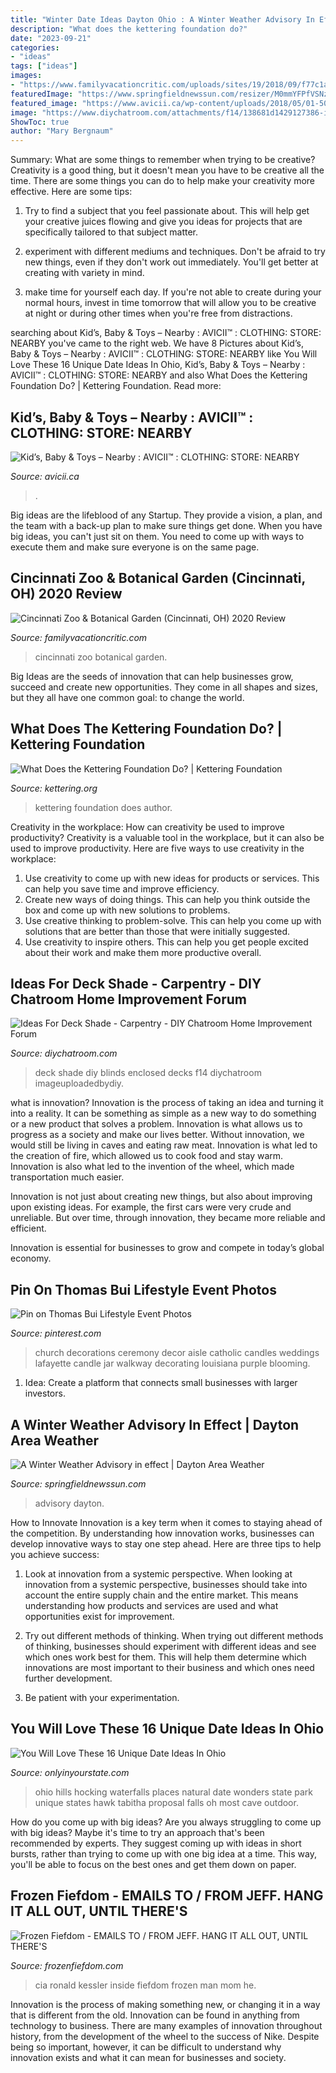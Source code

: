 ```yaml
---
title: "Winter Date Ideas Dayton Ohio : A Winter Weather Advisory In Effect"
description: "What does the kettering foundation do?"
date: "2023-09-21"
categories:
- "ideas"
tags: ["ideas"]
images:
- "https://www.familyvacationcritic.com/uploads/sites/19/2018/09/f77c1a312f776a2a89cddf8dde4066df.jpg"
featuredImage: "https://www.springfieldnewssun.com/resizer/M0mmYFPfVSNz7ouOqKSRKNoKWmA=/1200x630/d1xee2ssey3x9d.cloudfront.net/07-10-2020/t_1b19abdbc1284c5dab86b7a060a98976_name_1213CCD9E9C747A29EDA4DF5630FAEDA_8.jpg"
featured_image: "https://www.avicii.ca/wp-content/uploads/2018/05/01-500x500.png"
image: "https://www.diychatroom.com/attachments/f14/138681d1429127386-ideas-deck-shade-imageuploadedbydiy-chat1429127385.498785.jpg"
ShowToc: true
author: "Mary Bergnaum"
---
```



Summary: What are some things to remember when trying to be creative?
Creativity is a good thing, but it doesn't mean you have to be creative all the time. There are some things you can do to help make your creativity more effective. Here are some tips:
1. Try to find a subject that you feel passionate about. This will help get your creative juices flowing and give you ideas for projects that are specifically tailored to that subject matter.

2. experiment with different mediums and techniques. Don't be afraid to try new things, even if they don't work out immediately. You'll get better at creating with variety in mind.

3. make time for yourself each day. If you're not able to create during your normal hours, invest in time tomorrow that will allow you to be creative at night or during other times when you're free from distractions.

	

		
searching about Kid’s, Baby &amp; Toys – Nearby : AVICII™ : CLOTHING: STORE: NEARBY you've came to the right web. We have 8 Pictures about Kid’s, Baby &amp; Toys – Nearby : AVICII™ : CLOTHING: STORE: NEARBY like You Will Love These 16 Unique Date Ideas In Ohio, Kid’s, Baby &amp; Toys – Nearby : AVICII™ : CLOTHING: STORE: NEARBY and also What Does the Kettering Foundation Do? | Kettering Foundation. Read more:
		
    
## Kid’s, Baby &amp; Toys – Nearby : AVICII™ : CLOTHING: STORE: NEARBY

<img loading=lazy src="https://www.avicii.ca/wp-content/uploads/2018/05/01-500x500.png" onerror="this.onerror=null;this.src='https://tse3.mm.bing.net/th?id=OIP.uQvWY9NayfgGY4F2oTF21QAAAA&amp;pid=15.1';" alt="Kid’s, Baby &amp; Toys – Nearby : AVICII™ : CLOTHING: STORE: NEARBY">

_Source: avicii.ca_

>. 

	

Big ideas are the lifeblood of any Startup. They provide a vision, a plan, and the team with a back-up plan to make sure things get done. When you have big ideas, you can't just sit on them. You need to come up with ways to execute them and make sure everyone is on the same page.

    
## Cincinnati Zoo &amp; Botanical Garden (Cincinnati, OH) 2020 Review

<img loading=lazy src="https://www.familyvacationcritic.com/uploads/sites/19/2018/09/f77c1a312f776a2a89cddf8dde4066df.jpg" onerror="this.onerror=null;this.src='https://tse1.mm.bing.net/th?id=OIP.4umBeZ0TFPIRIaMOcydNcwAAAA&amp;pid=15.1';" alt="Cincinnati Zoo &amp; Botanical Garden (Cincinnati, OH) 2020 Review">

_Source: familyvacationcritic.com_

>cincinnati zoo botanical garden. 

	

Big Ideas are the seeds of innovation that can help businesses grow, succeed and create new opportunities. They come in all shapes and sizes, but they all have one common goal: to change the world.

    
## What Does The Kettering Foundation Do? | Kettering Foundation

<img loading=lazy src="https://www.kettering.org/sites/default/files/styles/large/public/product/what-does-kettering_0.png?itok=1CYd2PvN" onerror="this.onerror=null;this.src='https://tse3.mm.bing.net/th?id=OIP.QNkKkJ3vinV5nZnR9HaEawAAAA&amp;pid=15.1';" alt="What Does the Kettering Foundation Do? | Kettering Foundation">

_Source: kettering.org_

>kettering foundation does author. 

	

Creativity in the workplace: How can creativity be used to improve productivity?
Creativity is a valuable tool in the workplace, but it can also be used to improve productivity. Here are five ways to use creativity in the workplace: 
1. Use creativity to come up with new ideas for products or services. This can help you save time and improve efficiency. 
2. Create new ways of doing things. This can help you think outside the box and come up with new solutions to problems. 
3. Use creative thinking to problem-solve. This can help you come up with solutions that are better than those that were initially suggested. 
4. Use creativity to inspire others. This can help you get people excited about their work and make them more productive overall. 

    
## Ideas For Deck Shade - Carpentry - DIY Chatroom Home Improvement Forum

<img loading=lazy src="https://www.diychatroom.com/attachments/f14/138681d1429127386-ideas-deck-shade-imageuploadedbydiy-chat1429127385.498785.jpg" onerror="this.onerror=null;this.src='https://tse1.mm.bing.net/th?id=OIP.fxu0pFX-vM-HfoIKm1POrQHaE8&amp;pid=15.1';" alt="Ideas For Deck Shade - Carpentry - DIY Chatroom Home Improvement Forum">

_Source: diychatroom.com_

>deck shade diy blinds enclosed decks f14 diychatroom imageuploadedbydiy. 

	

what is innovation?
Innovation is the process of taking an idea and turning it into a reality. It can be something as simple as a new way to do something or a new product that solves a problem. Innovation is what allows us to progress as a society and make our lives better.
Without innovation, we would still be living in caves and eating raw meat. Innovation is what led to the creation of fire, which allowed us to cook food and stay warm. Innovation is also what led to the invention of the wheel, which made transportation much easier.

Innovation is not just about creating new things, but also about improving upon existing ideas. For example, the first cars were very crude and unreliable. But over time, through innovation, they became more reliable and efficient.

Innovation is essential for businesses to grow and compete in today’s global economy.

    
## Pin On Thomas Bui Lifestyle Event Photos

<img loading=lazy src="https://i.pinimg.com/originals/82/b3/d0/82b3d010d65f4d359300f78f9e462819.jpg" onerror="this.onerror=null;this.src='https://tse2.mm.bing.net/th?id=OIP.XpiRTBWav86LQje_gx_1fgHaLH&amp;pid=15.1';" alt="Pin on Thomas Bui Lifestyle Event Photos">

_Source: pinterest.com_

>church decorations ceremony decor aisle catholic candles weddings lafayette candle jar walkway decorating louisiana purple blooming. 

	

1. Idea: Create a platform that connects small businesses with larger investors.

    
## A Winter Weather Advisory In Effect | Dayton Area Weather

<img loading=lazy src="https://www.springfieldnewssun.com/resizer/M0mmYFPfVSNz7ouOqKSRKNoKWmA=/1200x630/d1xee2ssey3x9d.cloudfront.net/07-10-2020/t_1b19abdbc1284c5dab86b7a060a98976_name_1213CCD9E9C747A29EDA4DF5630FAEDA_8.jpg" onerror="this.onerror=null;this.src='https://tse3.mm.bing.net/th?id=OIP.PfnqdDbsexCJO8bkYe6xQwHaD4&amp;pid=15.1';" alt="A Winter Weather Advisory in effect | Dayton Area Weather">

_Source: springfieldnewssun.com_

>advisory dayton. 

	

How to Innovate
Innovation is a key term when it comes to staying ahead of the competition. By understanding how innovation works, businesses can develop innovative ways to stay one step ahead. Here are three tips to help you achieve success:
1. Look at innovation from a systemic perspective. When looking at innovation from a systemic perspective, businesses should take into account the entire supply chain and the entire market. This means understanding how products and services are used and what opportunities exist for improvement.

2. Try out different methods of thinking. When trying out different methods of thinking, businesses should experiment with different ideas and see which ones work best for them. This will help them determine which innovations are most important to their business and which ones need further development.

3. Be patient with your experimentation.

    
## You Will Love These 16 Unique Date Ideas In Ohio

<img loading=lazy src="https://cdn.onlyinyourstate.com/wp-content/uploads/2015/09/7388291342_2121b4cb5d_b-3-700x466.jpg" onerror="this.onerror=null;this.src='https://tse1.mm.bing.net/th?id=OIP.pwv4jh7zZfbTz19k6NarSwHaE7&amp;pid=15.1';" alt="You Will Love These 16 Unique Date Ideas In Ohio">

_Source: onlyinyourstate.com_

>ohio hills hocking waterfalls places natural date wonders state park unique states hawk tabitha proposal falls oh most cave outdoor. 

	

How do you come up with big ideas?
Are you always struggling to come up with big ideas? Maybe it's time to try an approach that's been recommended by experts. They suggest coming up with ideas in short bursts, rather than trying to come up with one big idea at a time. This way, you'll be able to focus on the best ones and get them down on paper.

    
## Frozen Fiefdom - EMAILS TO / FROM JEFF. HANG IT ALL OUT, UNTIL THERE&#039;S

<img loading=lazy src="http://frozenfiefdom.com/yahoo_site_admin/assets/images/The_Clock_Ran_Out.27784721_std.jpg" onerror="this.onerror=null;this.src='https://tse2.mm.bing.net/th?id=OIP.wKfIeu2xgzACghbFtvH9wgHaEj&amp;pid=15.1';" alt="Frozen Fiefdom - EMAILS TO / FROM JEFF. HANG IT ALL OUT, UNTIL THERE&#039;S">

_Source: frozenfiefdom.com_

>cia ronald kessler inside fiefdom frozen man mom he. 

	

Innovation is the process of making something new, or changing it in a way that is different from the old. Innovation can be found in anything from technology to business. There are many examples of innovation throughout history, from the development of the wheel to the success of Nike. Despite being so important, however, it can be difficult to understand why innovation exists and what it can mean for businesses and society.

